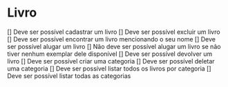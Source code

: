 # Livro
[] Deve ser possível cadastrar um livro
[] Deve ser possível excluir um livro
[] Deve ser possível encontrar um livro mencionando o seu nome
[] Deve ser possível alugar um livro
[] Não deve ser possível alugar um livro se não tiver nenhum exemplar dele disponível
[] Deve ser possível devolver um livro
[] Deve ser possível criar uma categoria
[] Deve ser possível deletar uma categoria
[] Deve ser possível listar todos os livros por categoria
[] Deve ser possível listar todas as categorias